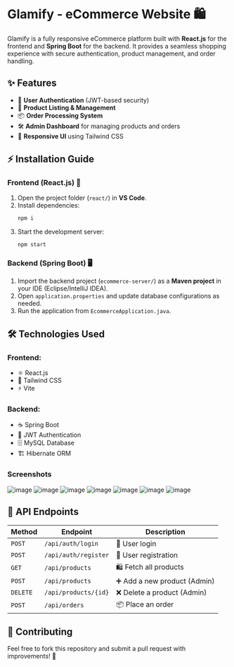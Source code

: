 # Glamify - eCommerce Website 🛍️

Glamify is a fully responsive eCommerce platform built with **React.js** for the frontend and **Spring Boot** for the backend. It provides a seamless shopping experience with secure authentication, product management, and order handling.

## ✨ Features
- 🔐 **User Authentication** (JWT-based security)
- 🛒 **Product Listing & Management**
- 📦 **Order Processing System**
- 🛠️ **Admin Dashboard** for managing products and orders
- 📱 **Responsive UI** using Tailwind CSS

## ⚡ Installation Guide

### **Frontend (React.js) 🚀**
1. Open the project folder (`react/`) in **VS Code**.
2. Install dependencies:
   ```sh
   npm i
   ```
3. Start the development server:
   ```sh
   npm start
   ```

### **Backend (Spring Boot) 🖥️**
1. Import the backend project (`ecommerce-server/`) as a **Maven project** in your IDE (Eclipse/IntelliJ IDEA).
2. Open `application.properties` and update database configurations as needed.
3. Run the application from `EcommerceApplication.java`.

## 🛠️ Technologies Used
### **Frontend:**
- ⚛️ React.js
- 🎨 Tailwind CSS
- ⚡ Vite

### **Backend:**
- ☕ Spring Boot
- 🔑 JWT Authentication
- 🗄️ MySQL Database
- 🏗️ Hibernate ORM


### **Screenshots**
![image](https://github.com/user-attachments/assets/d53a2a55-de47-426c-923e-b2d9ad688087)
![image](https://github.com/user-attachments/assets/6c7327fb-69ee-4756-b727-3ab3843fe896)
![image](https://github.com/user-attachments/assets/9e8dc80d-4b70-4d58-b329-e64ff145c6a4)
![image](https://github.com/user-attachments/assets/864d6bff-10a8-4815-bea0-ec53362b99d7)
![image](https://github.com/user-attachments/assets/a2dd8aa3-47d4-4a2f-b1d3-ddba8c5afdf8)
![image](https://github.com/user-attachments/assets/d725078f-f545-49b5-860d-940750b41e89)
![image](https://github.com/user-attachments/assets/ed1afda8-f53f-4134-ad92-95810f634b2b)


## 🔗 API Endpoints
| Method | Endpoint | Description |
|--------|---------|-------------|
| `POST` | `/api/auth/login` | 🔑 User login |
| `POST` | `/api/auth/register` | 📝 User registration |
| `GET` | `/api/products` | 🛍️ Fetch all products |
| `POST` | `/api/products` | ➕ Add a new product (Admin) |
| `DELETE` | `/api/products/{id}` | ❌ Delete a product (Admin) |
| `POST` | `/api/orders` | 📦 Place an order |

## 🤝 Contributing
Feel free to fork this repository and submit a pull request with improvements! 🚀
